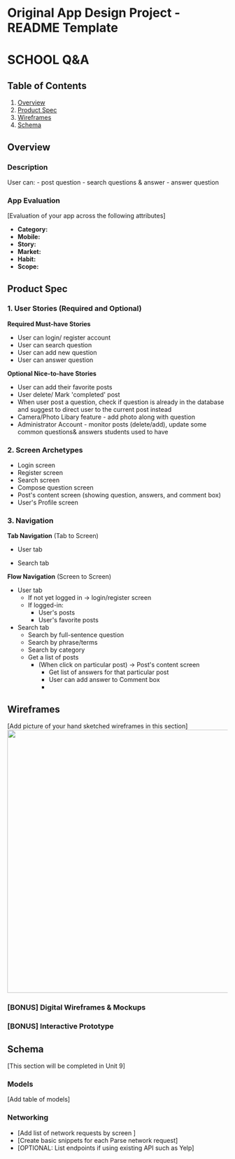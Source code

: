 Original App Design Project - README Template
===

# SCHOOL Q&A

## Table of Contents
1. [Overview](#Overview)
1. [Product Spec](#Product-Spec)
1. [Wireframes](#Wireframes)
2. [Schema](#Schema)

## Overview

### Description
User can:
    - post question
    - search questions & answer
    - answer question

### App Evaluation
[Evaluation of your app across the following attributes]
- **Category:**
- **Mobile:**
- **Story:**
- **Market:**
- **Habit:**
- **Scope:**

## Product Spec

### 1. User Stories (Required and Optional)

**Required Must-have Stories**
* User can login/ register account
* User can search question
* User can add new question
* User can answer question

**Optional Nice-to-have Stories**
* User can add their favorite posts 
* User delete/ Mark 'completed' post 
* When user post a question, check if question is already in the database and suggest to direct user to the current post instead
* Camera/Photo Libary feature - add photo along with question
* Administrator Account - monitor posts (delete/add), update some common questions& answers students used to have

### 2. Screen Archetypes

*    Login screen
*    Register screen
*    Search screen
*    Compose question screen
*    Post's content screen (showing question, answers, and comment box)
*    User's Profile screen

### 3. Navigation

**Tab Navigation** (Tab to Screen)

* User tab
   
* Search tab
   
**Flow Navigation** (Screen to Screen)

* User tab
    * If not yet logged in -> login/register screen
    * If logged-in:
        * User's posts
        * User's favorite posts
* Search tab
    * Search by full-sentence question
    * Search by phrase/terms
    * Search by category
    * Get a list of posts
        * (When click on particular post) -> Post's content screen
            * Get list of answers for that particular post
            * User can add answer to Comment box
            * 
## Wireframes
[Add picture of your hand sketched wireframes in this section]
<img src="YOUR_WIREFRAME_IMAGE_URL" width=600>

### [BONUS] Digital Wireframes & Mockups

### [BONUS] Interactive Prototype

## Schema 
[This section will be completed in Unit 9]
### Models
[Add table of models]
### Networking
- [Add list of network requests by screen ]
- [Create basic snippets for each Parse network request]
- [OPTIONAL: List endpoints if using existing API such as Yelp]
